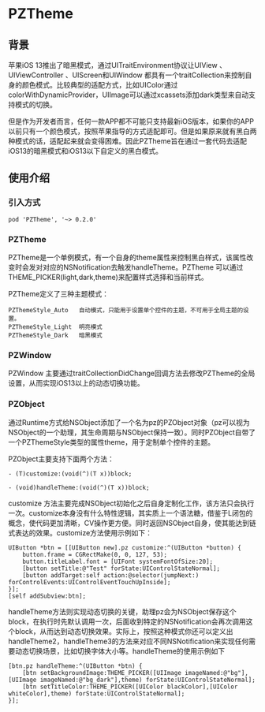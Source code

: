 # PZTheme
## 背景
苹果iOS 13推出了暗黑模式，通过UITraitEnvironment协议让UIView 、UIViewController 、UIScreen和UIWindow 都具有一个traitCollection来控制自身的颜色模式。比较典型的适配方式，比如UIColor通过colorWithDynamicProvider，UIImage可以通过xcassets添加dark类型来自动支持模式的切换。

但是作为开发者而言，任何一款APP都不可能只支持最新iOS版本，如果你的APP以前只有一个颜色模式，按照苹果指导的方式适配即可。但是如果原来就有黑白两种模式的话，适配起来就会变得困难。因此PZTheme旨在通过一套代码去适配iOS13的暗黑模式和iOS13以下自定义的黑白模式。

## 使用介绍
### 引入方式
```
pod 'PZTheme', '~> 0.2.0'
```

### PZTheme
PZTheme是一个单例模式，有一个自身的theme属性来控制黑白样式，该属性改变时会发对对应的NSNotification去触发handleTheme。PZTheme 可以通过THEME_PICKER(light,dark,theme)来配置样式选择和当前样式。

PZTheme定义了三种主题模式：

```
PZThemeStyle_Auto	自动模式，只能用于设置单个控件的主题，不可用于全局主题的设置。
PZThemeStyle_Light	明亮模式
PZThemeStyle_Dark   暗黑模式
```

### PZWindow
PZWindow 主要通过traitCollectionDidChange回调方法去修改PZTheme的全局设置，从而实现iOS13以上的动态切换功能。

### PZObject
通过Runtime方式给NSObject添加了一个名为pz的PZObject对象（pz可以视为NSObject的一个助理，其生命周期与NSObject保持一致）。同时PZObject自带了一个PZThemeStyle类型的属性theme，用于定制单个控件的主题。

PZObject主要支持下面两个方法：

```
- (T)customize:(void(^)(T x))block;

- (void)handleTheme:(void(^)(T x))block;
```

customize 方法主要完成NSObject初始化之后自身定制化工作，该方法只会执行一次。customize本身没有什么特性逻辑，其实质上一个语法糖，借鉴于L闭包的概念，使代码更加清晰，CV操作更方便。同时返回NSObject自身，使其能达到链式表达的效果。customize方法使用示例如下：

```
UIButton *btn = [[UIButton new].pz customize:^(UIButton *button) {
    button.frame = CGRectMake(0, 0, 127, 53);
    button.titleLabel.font = [UIFont systemFontOfSize:20];
    [button setTitle:@"Test" forState:UIControlStateNormal];
    [button addTarget:self action:@selector(jumpNext:) forControlEvents:UIControlEventTouchUpInside];
}];
[self addSubview:btn];
```

handleTheme方法则实现动态切换的关键，助理pz会为NSObject保存这个block，在执行时先默认调用一次，后面收到特定的NSNotification会再次调用这个block，从而达到动态切换效果。实际上，按照这种模式你还可以定义出handleTheme2，handleTheme3的方法来对应不同NSNotification来实现任何需要动态切换场景，比如切换字体大小等。handleTheme的使用示例如下

```
[btn.pz handleTheme:^(UIButton *btn) {
    [btn setBackgroundImage:THEME_PICKER([UIImage imageNamed:@"bg"],[UIImage imageNamed:@"bg_dark"],theme) forState:UIControlStateNormal];
    [btn setTitleColor:THEME_PICKER([UIColor blackColor],[UIColor whiteColor],theme) forState:UIControlStateNormal];
}];
```



